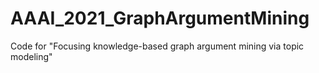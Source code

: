 # AAAI_2021_GraphArgumentMining
Code for "Focusing knowledge-based graph argument mining via topic modeling"
